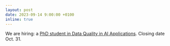 ```yaml
---
layout: post
date: 2023-09-14 9:00:00 +0100
inline: true
---
```


We are hiring: a [PhD student in Data Quality in AI Applications](https://vacatures.uva.nl/UvA/job/PhD-Position-in-Systems-for-Data-Quality-in-AI-driven-Applications/778356702/). Closing date Oct. 31.